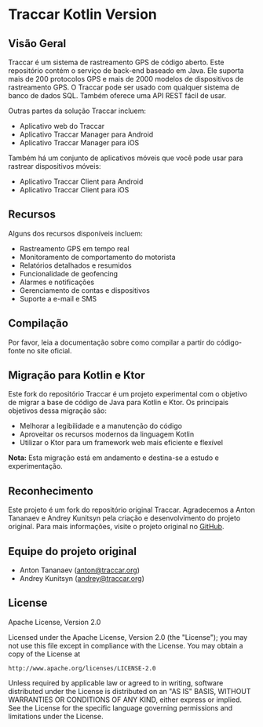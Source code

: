 # Traccar Kotlin Version

## Visão Geral
Traccar é um sistema de rastreamento GPS de código aberto. Este repositório contém o serviço de back-end baseado em Java. Ele suporta mais de 200 protocolos GPS e mais de 2000 modelos de dispositivos de rastreamento GPS. O Traccar pode ser usado com qualquer sistema de banco de dados SQL. Também oferece uma API REST fácil de usar.

Outras partes da solução Traccar incluem:

- Aplicativo web do Traccar
- Aplicativo Traccar Manager para Android
- Aplicativo Traccar Manager para iOS

Também há um conjunto de aplicativos móveis que você pode usar para rastrear dispositivos móveis:

- Aplicativo Traccar Client para Android
- Aplicativo Traccar Client para iOS

## Recursos
Alguns dos recursos disponíveis incluem:

- Rastreamento GPS em tempo real
- Monitoramento de comportamento do motorista
- Relatórios detalhados e resumidos
- Funcionalidade de geofencing
- Alarmes e notificações
- Gerenciamento de contas e dispositivos
- Suporte a e-mail e SMS

## Compilação
Por favor, leia a documentação sobre como compilar a partir do código-fonte no site oficial.

## Migração para Kotlin e Ktor
Este fork do repositório Traccar é um projeto experimental com o objetivo de migrar a base de código de Java para Kotlin e Ktor. Os principais objetivos dessa migração são:

- Melhorar a legibilidade e a manutenção do código
- Aproveitar os recursos modernos da linguagem Kotlin
- Utilizar o Ktor para um framework web mais eficiente e flexível

**Nota:** Esta migração está em andamento e destina-se a estudo e experimentação.

## Reconhecimento
Este projeto é um fork do repositório original Traccar. Agradecemos a Anton Tananaev e Andrey Kunitsyn pela criação e desenvolvimento do projeto original. Para mais informações, visite o projeto original no [GitHub](https://github.com/traccar/traccar).

## Equipe do projeto original
- Anton Tananaev (anton@traccar.org)
- Andrey Kunitsyn (andrey@traccar.org)

## License
Apache License, Version 2.0

Licensed under the Apache License, Version 2.0 (the "License");
you may not use this file except in compliance with the License.
You may obtain a copy of the License at

    http://www.apache.org/licenses/LICENSE-2.0

Unless required by applicable law or agreed to in writing, software
distributed under the License is distributed on an "AS IS" BASIS,
WITHOUT WARRANTIES OR CONDITIONS OF ANY KIND, either express or implied.
See the License for the specific language governing permissions and
limitations under the License.